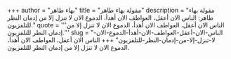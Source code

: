 +++
author = "بهاء طاهر"
title = "مقولة بهاء طاهر"
description = "مقولة بهاء طاهر: الناس الان أعقل، العواطف الان أهدأ، الدموع الان لا تنزل إلا من إدمان النظر للتلفزيون."
quote = '''الناس الان أعقل، العواطف الان أهدأ، الدموع الان لا تنزل إلا من إدمان النظر للتلفزيون.'''
slug = "الناس-الان-أعقل-العواطف-الان-أهدأ-الدموع-الان-لا-تنزل-إلا-من-إدمان-النظر-للتلفزيون"
+++
الناس الان أعقل، العواطف الان أهدأ، الدموع الان لا تنزل إلا من إدمان النظر للتلفزيون.
